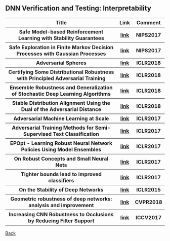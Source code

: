 <head>
  <meta charset="utf-8">

  <meta name="description" content="DNN Verification and Testing: Attacking Techniques">
  <meta name="author" content="SitePoint">

  <link rel="stylesheet" href="css/styles.css?v=1.0">

  <!--[if lt IE 9]>
    <script src="https://cdnjs.cloudflare.com/ajax/libs/html5shiv/3.7.3/html5shiv.js"></script>
  <![endif]-->
</head>

<body>
  
  <h2>DNN Verification and Testing: Interpretability </h2>
  
<table class="tg">

  <tr>
    <th class="tg-yw4l"> Title </th> 
    <th> Link </th>    
    <th class="tg-yw4l"> Comment </th> 
  </tr>
  
  <tr>
    <th class="tg-yw4l"> Safe Model-based Reinforcement Learning with Stability Guarantees </th> 
    <th> <a href="http://papers.nips.cc/paper/6692-safe-model-based-reinforcement-learning-with-stability-guarantees">link</a> </th>    
    <th class="tg-yw4l"> NIPS2017 </th>   
  </tr>
  
  <tr>
    <th class="tg-yw4l"> Safe Exploration in Finite Markov Decision Processes with Gaussian Processes </th> 
    <th> <a href="http://papers.nips.cc/paper/6358-safe-exploration-in-finite-markov-decision-processes-with-gaussian-processes">link</a> </th>    
    <th class="tg-yw4l"> NIPS2017 </th>   
  </tr>
  
  <tr>
    <th class="tg-yw4l"> Adversarial Spheres </th> 
    <th> <a href="https://arxiv.org/abs/1801.02774">link</a> </th>    
    <th class="tg-yw4l"> ICLR2018 </th>   
  </tr>
  
  <tr>
    <th class="tg-yw4l"> Certifying Some Distributional Robustness with Principled Adversarial Training </th> 
    <th> <a href="https://arxiv.org/abs/1710.10571">link</a> </th>    
    <th class="tg-yw4l"> ICLR2018 </th>   
  </tr>
  
   <tr>
    <th class="tg-yw4l"> Ensemble Robustness and Generalization of Stochastic Deep Learning Algorithms </th> 
    <th> <a href="https://arxiv.org/abs/1602.02389">link</a> </th>    
    <th class="tg-yw4l"> ICLR2018 </th>   
  </tr>
  
   <tr>
    <th class="tg-yw4l"> Stable Distribution Alignment Using the Dual of the Adversarial Distance </th> 
    <th> <a href="https://arxiv.org/abs/1707.04046">link</a> </th>    
    <th class="tg-yw4l"> ICLR2018 </th>   
  </tr>
  
  <tr>
    <th class="tg-yw4l"> Adversarial Machine Learning at Scale </th> 
    <th> <a href="https://arxiv.org/abs/1611.01236">link</a> </th>    
    <th class="tg-yw4l"> ICLR2017 </th>   
  </tr>
  
  <tr>
    <th class="tg-yw4l"> Adversarial Training Methods for Semi-Supervised Text Classification </th> 
    <th> <a href="https://arxiv.org/abs/1605.07725">link</a> </th>    
    <th class="tg-yw4l"> ICLR2017 </th>   
  </tr>
  
  <tr>
    <th class="tg-yw4l">EPOpt - Learning Robust Neural Network Policies Using Model Ensembles </th> 
    <th> <a href="https://arxiv.org/abs/1610.01283">link</a> </th>    
    <th class="tg-yw4l"> ICLR2017 </th>   
  </tr>

  <tr>
    <th class="tg-yw4l">On Robust Concepts and Small Neural Nets </th> 
    <th> <a href="https://openreview.net/forum?id=SyZprb5xg">link</a> </th>    
    <th class="tg-yw4l"> ICLR2017 </th>   
  </tr>
  
  <tr>
    <th class="tg-yw4l">Tighter bounds lead to improved classifiers </th> 
    <th> <a href="https://arxiv.org/abs/1606.09202">link</a> </th>    
    <th class="tg-yw4l"> ICLR2017 </th>   
  </tr>
  
  <tr>
    <th class="tg-yw4l">On the Stability of Deep Networks </th> 
    <th> <a href="https://arxiv.org/abs/1412.5896">link</a> </th>    
    <th class="tg-yw4l"> ICLR2015 </th>   
  </tr>

  <tr>
    <th class="tg-yw4l">Geometric robustness of deep networks: analysis and improvement</th> 
    <th> <a href="http://openaccess.thecvf.com/content_cvpr_2018/papers/Kanbak_Geometric_Robustness_of_CVPR_2018_paper.pdf">link</a> </th>    
    <th class="tg-yw4l"> CVPR2018 </th>   
  </tr>
 
  <tr>
    <th class="tg-yw4l">Increasing CNN Robustness to Occlusions by Reducing Filter Support</th> 
    <th> <a href="http://openaccess.thecvf.com/content_ICCV_2017/papers/Osherov_Increasing_CNN_Robustness_ICCV_2017_paper.pdf">link</a> </th>    
    <th class="tg-yw4l"> ICCV2017 </th>   
  </tr>
    
</table>

<a href="https://github.com/TrustAI/Literature-on-DNN-Verification-and-Testing">Back</a>
  
</body>
</html>

